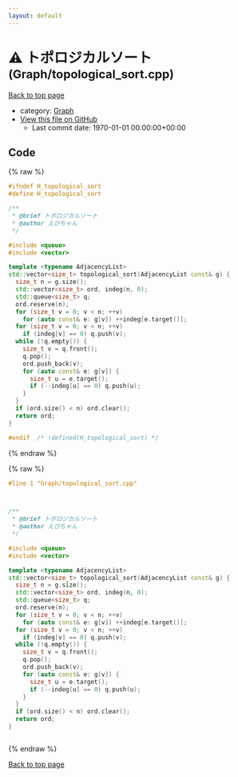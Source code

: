 ```yaml
---
layout: default
---
```


<!-- mathjax config similar to math.stackexchange -->
<script type="text/javascript" async
  src="https://cdnjs.cloudflare.com/ajax/libs/mathjax/2.7.5/MathJax.js?config=TeX-MML-AM_CHTML">
</script>
<script type="text/x-mathjax-config">
  MathJax.Hub.Config({
    TeX: { equationNumbers: { autoNumber: "AMS" }},
    tex2jax: {
      inlineMath: [ ['$','$'] ],
      processEscapes: true
    },
    "HTML-CSS": { matchFontHeight: false },
    displayAlign: "left",
    displayIndent: "2em"
  });
</script>

<script type="text/javascript" src="https://cdnjs.cloudflare.com/ajax/libs/jquery/3.4.1/jquery.min.js"></script>
<script src="https://cdn.jsdelivr.net/npm/jquery-balloon-js@1.1.2/jquery.balloon.min.js" integrity="sha256-ZEYs9VrgAeNuPvs15E39OsyOJaIkXEEt10fzxJ20+2I=" crossorigin="anonymous"></script>
<script type="text/javascript" src="../../assets/js/copy-button.js"></script>
<link rel="stylesheet" href="../../assets/css/copy-button.css" />


# :warning: トポロジカルソート <small>(Graph/topological_sort.cpp)</small>

<a href="../../index.html">Back to top page</a>

* category: <a href="../../index.html#4cdbd2bafa8193091ba09509cedf94fd">Graph</a>
* <a href="{{ site.github.repository_url }}/blob/master/Graph/topological_sort.cpp">View this file on GitHub</a>
    - Last commit date: 1970-01-01 00:00:00+00:00




## Code

<a id="unbundled"></a>
{% raw %}
```cpp
#ifndef H_topological_sort
#define H_topological_sort

/**
 * @brief トポロジカルソート
 * @author えびちゃん
 */

#include <queue>
#include <vector>

template <typename AdjacencyList>
std::vector<size_t> topological_sort(AdjacencyList const& g) {
  size_t n = g.size();
  std::vector<size_t> ord, indeg(n, 0);
  std::queue<size_t> q;
  ord.reserve(n);
  for (size_t v = 0; v < n; ++v)
    for (auto const& e: g[v]) ++indeg[e.target()];
  for (size_t v = 0; v < n; ++v)
    if (indeg[v] == 0) q.push(v);
  while (!q.empty()) {
    size_t v = q.front();
    q.pop();
    ord.push_back(v);
    for (auto const& e: g[v]) {
      size_t u = e.target();
      if (--indeg[u] == 0) q.push(u);
    }
  }
  if (ord.size() < n) ord.clear();
  return ord;
}

#endif  /* !defined(H_topological_sort) */

```
{% endraw %}

<a id="bundled"></a>
{% raw %}
```cpp
#line 1 "Graph/topological_sort.cpp"



/**
 * @brief トポロジカルソート
 * @author えびちゃん
 */

#include <queue>
#include <vector>

template <typename AdjacencyList>
std::vector<size_t> topological_sort(AdjacencyList const& g) {
  size_t n = g.size();
  std::vector<size_t> ord, indeg(n, 0);
  std::queue<size_t> q;
  ord.reserve(n);
  for (size_t v = 0; v < n; ++v)
    for (auto const& e: g[v]) ++indeg[e.target()];
  for (size_t v = 0; v < n; ++v)
    if (indeg[v] == 0) q.push(v);
  while (!q.empty()) {
    size_t v = q.front();
    q.pop();
    ord.push_back(v);
    for (auto const& e: g[v]) {
      size_t u = e.target();
      if (--indeg[u] == 0) q.push(u);
    }
  }
  if (ord.size() < n) ord.clear();
  return ord;
}



```
{% endraw %}

<a href="../../index.html">Back to top page</a>

